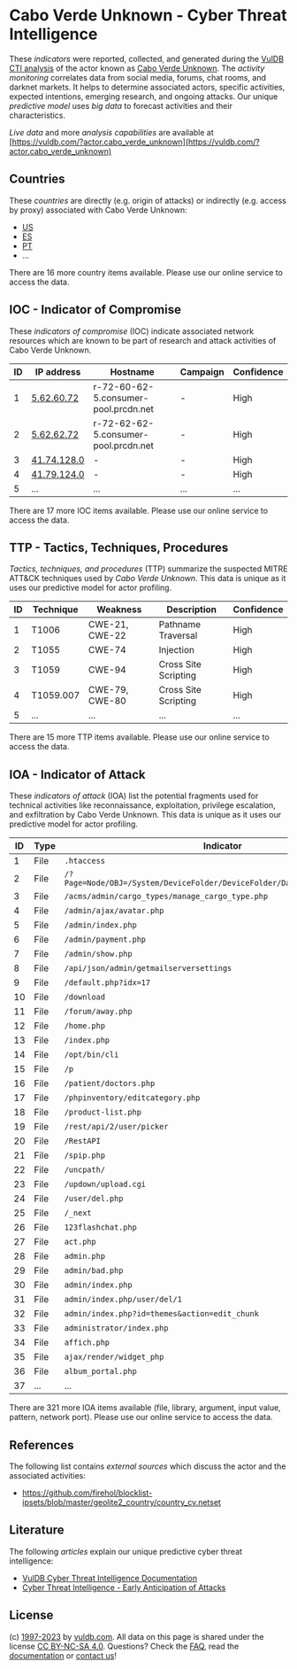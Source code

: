 # Cabo Verde Unknown - Cyber Threat Intelligence

These _indicators_ were reported, collected, and generated during the [VulDB CTI analysis](https://vuldb.com/?kb.cti) of the actor known as [Cabo Verde Unknown](https://vuldb.com/?actor.cabo_verde_unknown). The _activity monitoring_ correlates data from social media, forums, chat rooms, and darknet markets. It helps to determine associated actors, specific activities, expected intentions, emerging research, and ongoing attacks. Our unique _predictive model_ uses _big data_ to forecast activities and their characteristics.

_Live data_ and more _analysis capabilities_ are available at [https://vuldb.com/?actor.cabo_verde_unknown](https://vuldb.com/?actor.cabo_verde_unknown)

## Countries

These _countries_ are directly (e.g. origin of attacks) or indirectly (e.g. access by proxy) associated with Cabo Verde Unknown:

* [US](https://vuldb.com/?country.us)
* [ES](https://vuldb.com/?country.es)
* [PT](https://vuldb.com/?country.pt)
* ...

There are 16 more country items available. Please use our online service to access the data.

## IOC - Indicator of Compromise

These _indicators of compromise_ (IOC) indicate associated network resources which are known to be part of research and attack activities of Cabo Verde Unknown.

ID | IP address | Hostname | Campaign | Confidence
-- | ---------- | -------- | -------- | ----------
1 | [5.62.60.72](https://vuldb.com/?ip.5.62.60.72) | r-72-60-62-5.consumer-pool.prcdn.net | - | High
2 | [5.62.62.72](https://vuldb.com/?ip.5.62.62.72) | r-72-62-62-5.consumer-pool.prcdn.net | - | High
3 | [41.74.128.0](https://vuldb.com/?ip.41.74.128.0) | - | - | High
4 | [41.79.124.0](https://vuldb.com/?ip.41.79.124.0) | - | - | High
5 | ... | ... | ... | ...

There are 17 more IOC items available. Please use our online service to access the data.

## TTP - Tactics, Techniques, Procedures

_Tactics, techniques, and procedures_ (TTP) summarize the suspected MITRE ATT&CK techniques used by _Cabo Verde Unknown_. This data is unique as it uses our predictive model for actor profiling.

ID | Technique | Weakness | Description | Confidence
-- | --------- | -------- | ----------- | ----------
1 | T1006 | CWE-21, CWE-22 | Pathname Traversal | High
2 | T1055 | CWE-74 | Injection | High
3 | T1059 | CWE-94 | Cross Site Scripting | High
4 | T1059.007 | CWE-79, CWE-80 | Cross Site Scripting | High
5 | ... | ... | ... | ...

There are 15 more TTP items available. Please use our online service to access the data.

## IOA - Indicator of Attack

These _indicators of attack_ (IOA) list the potential fragments used for technical activities like reconnaissance, exploitation, privilege escalation, and exfiltration by Cabo Verde Unknown. This data is unique as it uses our predictive model for actor profiling.

ID | Type | Indicator | Confidence
-- | ---- | --------- | ----------
1 | File | `.htaccess` | Medium
2 | File | `/?Page=Node/OBJ=/System/DeviceFolder/DeviceFolder/DateTime/Action=Submit` | High
3 | File | `/acms/admin/cargo_types/manage_cargo_type.php` | High
4 | File | `/admin/ajax/avatar.php` | High
5 | File | `/admin/index.php` | High
6 | File | `/admin/payment.php` | High
7 | File | `/admin/show.php` | High
8 | File | `/api/json/admin/getmailserversettings` | High
9 | File | `/default.php?idx=17` | High
10 | File | `/download` | Medium
11 | File | `/forum/away.php` | High
12 | File | `/home.php` | Medium
13 | File | `/index.php` | Medium
14 | File | `/opt/bin/cli` | Medium
15 | File | `/p` | Low
16 | File | `/patient/doctors.php` | High
17 | File | `/phpinventory/editcategory.php` | High
18 | File | `/product-list.php` | High
19 | File | `/rest/api/2/user/picker` | High
20 | File | `/RestAPI` | Medium
21 | File | `/spip.php` | Medium
22 | File | `/uncpath/` | Medium
23 | File | `/updown/upload.cgi` | High
24 | File | `/user/del.php` | High
25 | File | `/_next` | Low
26 | File | `123flashchat.php` | High
27 | File | `act.php` | Low
28 | File | `admin.php` | Medium
29 | File | `admin/bad.php` | High
30 | File | `admin/index.php` | High
31 | File | `admin/index.php/user/del/1` | High
32 | File | `admin/index.php?id=themes&action=edit_chunk` | High
33 | File | `administrator/index.php` | High
34 | File | `affich.php` | Medium
35 | File | `ajax/render/widget_php` | High
36 | File | `album_portal.php` | High
37 | ... | ... | ...

There are 321 more IOA items available (file, library, argument, input value, pattern, network port). Please use our online service to access the data.

## References

The following list contains _external sources_ which discuss the actor and the associated activities:

* https://github.com/firehol/blocklist-ipsets/blob/master/geolite2_country/country_cv.netset

## Literature

The following _articles_ explain our unique predictive cyber threat intelligence:

* [VulDB Cyber Threat Intelligence Documentation](https://vuldb.com/?kb.cti)
* [Cyber Threat Intelligence - Early Anticipation of Attacks](https://www.scip.ch/en/?labs.20201022)

## License

(c) [1997-2023](https://vuldb.com/?kb.changelog) by [vuldb.com](https://vuldb.com/?kb.about). All data on this page is shared under the license [CC BY-NC-SA 4.0](https://creativecommons.org/licenses/by-nc-sa/4.0/). Questions? Check the [FAQ](https://vuldb.com/?kb.faq), read the [documentation](https://vuldb.com/?kb) or [contact us](https://vuldb.com/?contact)!
